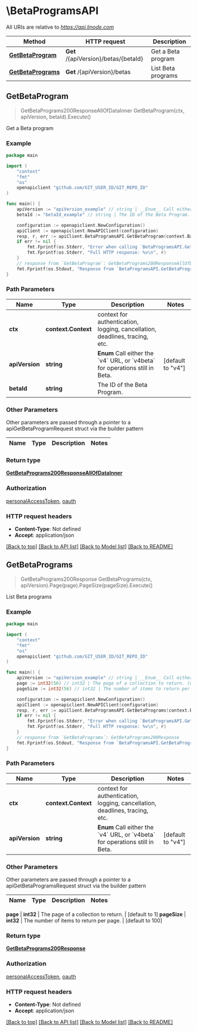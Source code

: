 # \BetaProgramsAPI

All URIs are relative to *https://api.linode.com*

Method | HTTP request | Description
------------- | ------------- | -------------
[**GetBetaProgram**](BetaProgramsAPI.md#GetBetaProgram) | **Get** /{apiVersion}/betas/{betaId} | Get a Beta program
[**GetBetaPrograms**](BetaProgramsAPI.md#GetBetaPrograms) | **Get** /{apiVersion}/betas | List Beta programs



## GetBetaProgram

> GetBetaPrograms200ResponseAllOfDataInner GetBetaProgram(ctx, apiVersion, betaId).Execute()

Get a Beta program



### Example

```go
package main

import (
	"context"
	"fmt"
	"os"
	openapiclient "github.com/GIT_USER_ID/GIT_REPO_ID"
)

func main() {
	apiVersion := "apiVersion_example" // string | __Enum__ Call either the `v4` URL, or `v4beta` for operations still in Beta. (default to "v4")
	betaId := "betaId_example" // string | The ID of the Beta Program.

	configuration := openapiclient.NewConfiguration()
	apiClient := openapiclient.NewAPIClient(configuration)
	resp, r, err := apiClient.BetaProgramsAPI.GetBetaProgram(context.Background(), apiVersion, betaId).Execute()
	if err != nil {
		fmt.Fprintf(os.Stderr, "Error when calling `BetaProgramsAPI.GetBetaProgram``: %v\n", err)
		fmt.Fprintf(os.Stderr, "Full HTTP response: %v\n", r)
	}
	// response from `GetBetaProgram`: GetBetaPrograms200ResponseAllOfDataInner
	fmt.Fprintf(os.Stdout, "Response from `BetaProgramsAPI.GetBetaProgram`: %v\n", resp)
}
```

### Path Parameters


Name | Type | Description  | Notes
------------- | ------------- | ------------- | -------------
**ctx** | **context.Context** | context for authentication, logging, cancellation, deadlines, tracing, etc.
**apiVersion** | **string** | __Enum__ Call either the &#x60;v4&#x60; URL, or &#x60;v4beta&#x60; for operations still in Beta. | [default to &quot;v4&quot;]
**betaId** | **string** | The ID of the Beta Program. | 

### Other Parameters

Other parameters are passed through a pointer to a apiGetBetaProgramRequest struct via the builder pattern


Name | Type | Description  | Notes
------------- | ------------- | ------------- | -------------



### Return type

[**GetBetaPrograms200ResponseAllOfDataInner**](GetBetaPrograms200ResponseAllOfDataInner.md)

### Authorization

[personalAccessToken](../README.md#personalAccessToken), [oauth](../README.md#oauth)

### HTTP request headers

- **Content-Type**: Not defined
- **Accept**: application/json

[[Back to top]](#) [[Back to API list]](../README.md#documentation-for-api-endpoints)
[[Back to Model list]](../README.md#documentation-for-models)
[[Back to README]](../README.md)


## GetBetaPrograms

> GetBetaPrograms200Response GetBetaPrograms(ctx, apiVersion).Page(page).PageSize(pageSize).Execute()

List Beta programs



### Example

```go
package main

import (
	"context"
	"fmt"
	"os"
	openapiclient "github.com/GIT_USER_ID/GIT_REPO_ID"
)

func main() {
	apiVersion := "apiVersion_example" // string | __Enum__ Call either the `v4` URL, or `v4beta` for operations still in Beta. (default to "v4")
	page := int32(56) // int32 | The page of a collection to return. (optional) (default to 1)
	pageSize := int32(56) // int32 | The number of items to return per page. (optional) (default to 100)

	configuration := openapiclient.NewConfiguration()
	apiClient := openapiclient.NewAPIClient(configuration)
	resp, r, err := apiClient.BetaProgramsAPI.GetBetaPrograms(context.Background(), apiVersion).Page(page).PageSize(pageSize).Execute()
	if err != nil {
		fmt.Fprintf(os.Stderr, "Error when calling `BetaProgramsAPI.GetBetaPrograms``: %v\n", err)
		fmt.Fprintf(os.Stderr, "Full HTTP response: %v\n", r)
	}
	// response from `GetBetaPrograms`: GetBetaPrograms200Response
	fmt.Fprintf(os.Stdout, "Response from `BetaProgramsAPI.GetBetaPrograms`: %v\n", resp)
}
```

### Path Parameters


Name | Type | Description  | Notes
------------- | ------------- | ------------- | -------------
**ctx** | **context.Context** | context for authentication, logging, cancellation, deadlines, tracing, etc.
**apiVersion** | **string** | __Enum__ Call either the &#x60;v4&#x60; URL, or &#x60;v4beta&#x60; for operations still in Beta. | [default to &quot;v4&quot;]

### Other Parameters

Other parameters are passed through a pointer to a apiGetBetaProgramsRequest struct via the builder pattern


Name | Type | Description  | Notes
------------- | ------------- | ------------- | -------------

 **page** | **int32** | The page of a collection to return. | [default to 1]
 **pageSize** | **int32** | The number of items to return per page. | [default to 100]

### Return type

[**GetBetaPrograms200Response**](GetBetaPrograms200Response.md)

### Authorization

[personalAccessToken](../README.md#personalAccessToken), [oauth](../README.md#oauth)

### HTTP request headers

- **Content-Type**: Not defined
- **Accept**: application/json

[[Back to top]](#) [[Back to API list]](../README.md#documentation-for-api-endpoints)
[[Back to Model list]](../README.md#documentation-for-models)
[[Back to README]](../README.md)


